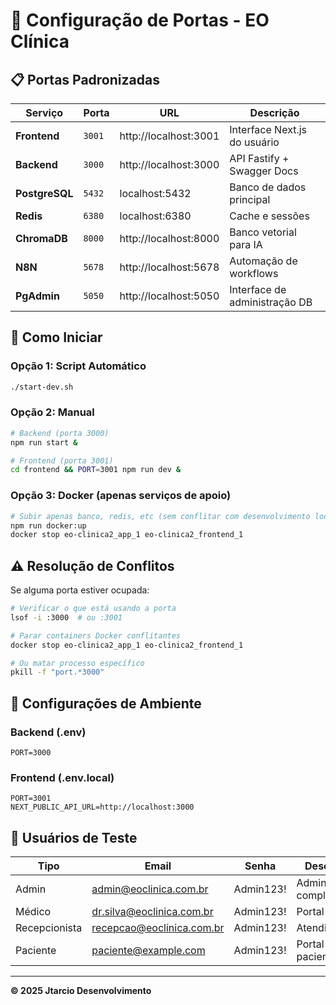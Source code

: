 # 🚢 Configuração de Portas - EO Clínica

## 📋 Portas Padronizadas

| Serviço | Porta | URL | Descrição |
|---------|-------|-----|-----------|
| **Frontend** | `3001` | http://localhost:3001 | Interface Next.js do usuário |
| **Backend** | `3000` | http://localhost:3000 | API Fastify + Swagger Docs |
| **PostgreSQL** | `5432` | localhost:5432 | Banco de dados principal |
| **Redis** | `6380` | localhost:6380 | Cache e sessões |
| **ChromaDB** | `8000` | http://localhost:8000 | Banco vetorial para IA |
| **N8N** | `5678` | http://localhost:5678 | Automação de workflows |
| **PgAdmin** | `5050` | http://localhost:5050 | Interface de administração DB |

## 🚀 Como Iniciar

### Opção 1: Script Automático
```bash
./start-dev.sh
```

### Opção 2: Manual
```bash
# Backend (porta 3000)
npm run start &

# Frontend (porta 3001)
cd frontend && PORT=3001 npm run dev &
```

### Opção 3: Docker (apenas serviços de apoio)
```bash
# Subir apenas banco, redis, etc (sem conflitar com desenvolvimento local)
npm run docker:up
docker stop eo-clinica2_app_1 eo-clinica2_frontend_1
```

## ⚠️ Resolução de Conflitos

Se alguma porta estiver ocupada:

```bash
# Verificar o que está usando a porta
lsof -i :3000  # ou :3001

# Parar containers Docker conflitantes
docker stop eo-clinica2_app_1 eo-clinica2_frontend_1

# Ou matar processo específico
pkill -f "port.*3000"
```

## 🔧 Configurações de Ambiente

### Backend (.env)
```env
PORT=3000
```

### Frontend (.env.local)
```env
PORT=3001
NEXT_PUBLIC_API_URL=http://localhost:3000
```

## 👤 Usuários de Teste

| Tipo | Email | Senha | Descrição |
|------|-------|-------|-----------|
| Admin | admin@eoclinica.com.br | Admin123! | Administrador completo |
| Médico | dr.silva@eoclinica.com.br | Admin123! | Portal médico |
| Recepcionista | recepcao@eoclinica.com.br | Admin123! | Atendimento |
| Paciente | paciente@example.com | Admin123! | Portal do paciente |

---

**© 2025 Jtarcio Desenvolvimento**